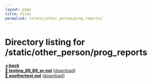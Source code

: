 ```yaml
---
layout: page
title: Files
permalink: /static/other_person/prog_reports/
---
```


# Directory listing for /static/other_person/prog_reports
[**<-back**](/static/other_person)  
[**:page_facing_up: testing_89_89_pr.md**](testing_89_89_pr) ([download](testing_89_89_pr.md))  
[**:page_facing_up: anothertest.md**](anothertest) ([download](anothertest.md))  
